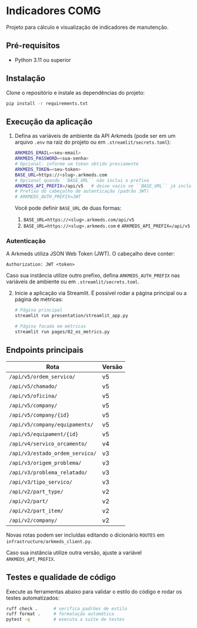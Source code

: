 # Indicadores COMG

Projeto para cálculo e visualização de indicadores de manutenção.

## Pré-requisitos

- Python 3.11 ou superior

## Instalação

Clone o repositório e instale as dependências do projeto:

```bash
pip install -r requirements.txt
```

## Execução da aplicação

1. Defina as variáveis de ambiente da API Arkmeds (pode ser em um arquivo `.env`
   na raiz do projeto ou em `.streamlit/secrets.toml`):

   ```bash
   ARKMEDS_EMAIL=<seu-email>
   ARKMEDS_PASSWORD=<sua-senha>
   # Opcional: informe um token obtido previamente
   ARKMEDS_TOKEN=<seu-token>
   BASE_URL=https://<slug>.arkmeds.com
   # Opcional quando ``BASE_URL`` não inclui o prefixo
   ARKMEDS_API_PREFIX=/api/v5   # deixe vazio se ``BASE_URL`` já inclui o prefixo
   # Prefixo do cabeçalho de autenticação (padrão JWT)
   # ARKMEDS_AUTH_PREFIX=JWT
   ```

   Você pode definir ``BASE_URL`` de duas formas:

   1. ``BASE_URL=https://<slug>.arkmeds.com/api/v5``
   2. ``BASE_URL=https://<slug>.arkmeds.com`` e ``ARKMEDS_API_PREFIX=/api/v5``

### Autenticação

A Arkmeds utiliza JSON Web Token (JWT). O cabeçalho deve conter:

```
Authorization: JWT <token>
```

Caso sua instância utilize outro prefixo, defina ``ARKMEDS_AUTH_PREFIX`` nas
variáveis de ambiente ou em ``.streamlit/secrets.toml``.

2. Inicie a aplicação via Streamlit. É possível rodar a página principal ou a
   página de métricas:

   ```bash
   # Página principal
   streamlit run presentation/streamlit_app.py

   # Página focada em métricas
   streamlit run pages/02_os_metrics.py
   ```

## Endpoints principais

| Rota | Versão |
|------|--------|
| `/api/v5/ordem_servico/` | v5 |
| `/api/v5/chamado/` | v5 |
| `/api/v5/oficina/` | v5 |
| `/api/v5/company/` | v5 |
| `/api/v5/company/{id}` | v5 |
| `/api/v5/company/equipaments/` | v5 |
| `/api/v5/equipament/{id}` | v5 |
| `/api/v4/servico_orcamento/` | v4 |
| `/api/v3/estado_ordem_servico/` | v3 |
| `/api/v3/origem_problema/` | v3 |
| `/api/v3/problema_relatado/` | v3 |
| `/api/v3/tipo_servico/` | v3 |
| `/api/v2/part_type/` | v2 |
| `/api/v2/part/` | v2 |
| `/api/v2/part_item/` | v2 |
| `/api/v2/company/` | v2 |

Novas rotas podem ser incluídas editando o dicionário ``ROUTES`` em
`infrastructure/arkmeds_client.py`.

Caso sua instância utilize outra versão, ajuste a variável ``ARKMEDS_API_PREFIX``.

## Testes e qualidade de código

Execute as ferramentas abaixo para validar o estilo do código e rodar os testes
automatizados:

```bash
ruff check .      # verifica padrões de estilo
ruff format .     # formatação automática
pytest -q         # executa a suíte de testes
```
